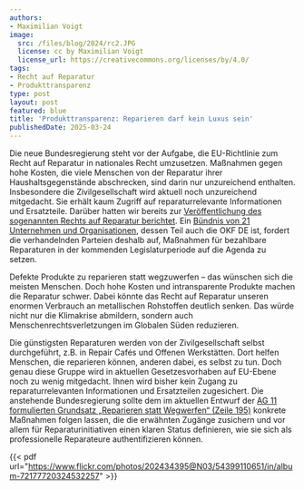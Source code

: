 ```yaml
---
authors:
- Maximilian Voigt
image:
  src: /files/blog/2024/rc2.JPG
  license: cc by Maximilian Voigt
  license_url: https://creativecommons.org/licenses/by/4.0/
tags:
- Recht auf Reparatur
- Produkttransparenz
type: post
layout: post
featured: blue
title: 'Produkttransparenz: Reparieren darf kein Luxus sein'
publishedDate: 2025-03-24
---
```


Die neue Bundesregierung steht vor der Aufgabe, die EU-Richtlinie zum Recht auf Reparatur in nationales Recht umzusetzen. Maßnahmen gegen hohe Kosten, die viele Menschen von der Reparatur ihrer Haushaltsgegenstände abschrecken, sind darin nur unzureichend enthalten. Insbesondere die Zivilgesellschaft wird aktuell noch unzureichend mitgedacht. Sie erhält kaum Zugriff auf reparaturrelevante Informationen und Ersatzteile. Darüber hatten wir bereits zur [Veröffentlichung des sogenannten Rechts auf Reparatur berichtet](https://okfn.de/blog/2024/04/eu-parlament-schafft-ein-rechtchen-auf-reparatur/). Ein [Bündnis von 21 Unternehmen und Organisationen](https://runder-tisch-reparatur.de/wirtschaft-handwerk-sozialverbaende-kirchen-und-zivilgesellschaft-reparieren-darf-kein-luxus-sein/), dessen Teil auch die OKF DE ist, fordert die verhandelnden Parteien deshalb auf, Maßnahmen für bezahlbare Reparaturen in der kommenden Legislaturperiode auf die Agenda zu setzen. 

Defekte Produkte zu reparieren statt wegzuwerfen – das wünschen sich die meisten Menschen. Doch hohe Kosten und intransparente Produkte machen die Reparatur schwer. Dabei könnte das Recht auf Reparatur unseren enormen Verbrauch an metallischen Rohstoffen deutlich senken. Das würde nicht nur die Klimakrise abmildern, sondern auch Menschenrechtsverletzungen im Globalen Süden reduzieren.

Die günstigsten Reparaturen werden von der Zivilgesellschaft selbst durchgeführt, z.B. in Repair Cafés und Offenen Werkstätten. Dort helfen Menschen, die reparieren können, anderen dabei, es selbst zu tun. Doch genau diese Gruppe wird in aktuellen Gesetzesvorhaben auf EU-Ebene noch zu wenig mitgedacht. Ihnen wird bisher kein Zugang zu reparaturrelevanten Informationen und Ersatzteilen zugesichert. Die anstehende Bundesregierung sollte dem im aktuellen Entwurf der [AG 11 formulierten Grundsatz „Reparieren statt Wegwerfen“ (Zeile 195)](https://fragdenstaat.de/dokumente/258020-koalitionsverhandlungen-cdu-csu-spd-ag-11-laendliche-raeume-landwirtschaft-ernaehrung-und-umwelt/) konkrete Maßnahmen folgen lassen, die die erwähnten Zugänge zusichern und vor allem für Reparaturinitiativen einen klaren Status definieren, wie sie sich als professionelle Reparateure authentifizieren können. 

{{< pdf url="https://www.flickr.com/photos/202434395@N03/54399110651/in/album-72177720324532257" >}}
